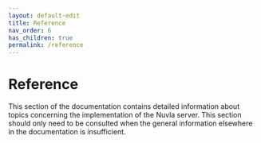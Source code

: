```yaml
---
layout: default-edit
title: Reference
nav_order: 6
has_children: true
permalink: /reference
---
```


# Reference

This section of the documentation contains detailed information about
topics concerning the implementation of the Nuvla server. This section
should only need to be consulted when the general information
elsewhere in the documentation is insufficient.

